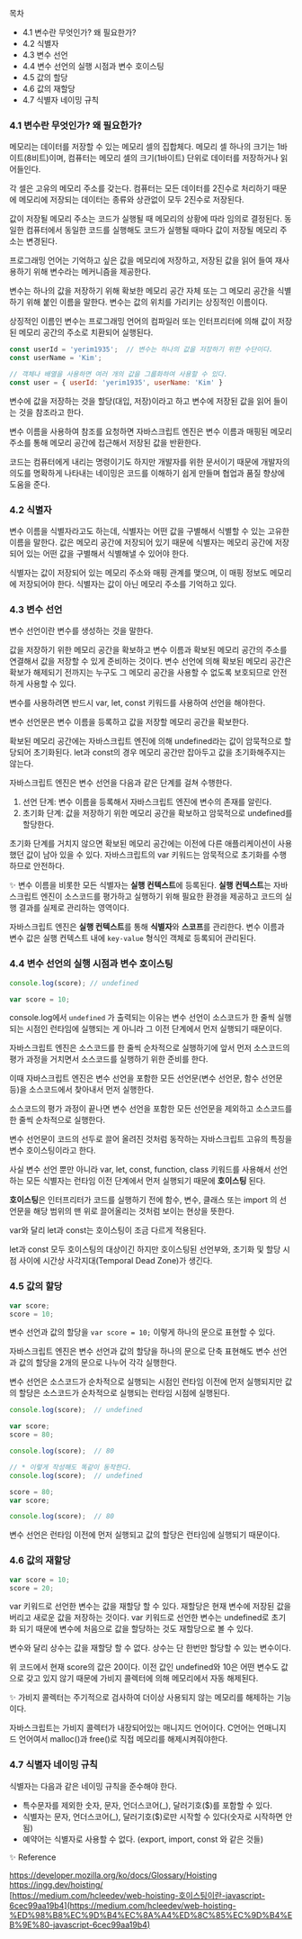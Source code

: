 목차

- 4.1 변수란 무엇인가? 왜 필요한가?
- 4.2 식별자
- 4.3 변수 선언
- 4.4 변수 선언의 실행 시점과 변수 호이스팅
- 4.5 값의 할당
- 4.6 값의 재할당
- 4.7 식별자 네이밍 규칙

</aside>

### 4.1 변수란 무엇인가? 왜 필요한가?

메모리는 데이터를 저장할 수 있는 메모리 셀의 집합체다. 메모리 셀 하나의 크기는 1바이트(8비트)이며, 컴퓨터는 메모리 셀의 크기(1바이트) 단위로 데이터를 저장하거나 읽어들인다.

각 셀은 고유의 메모리 주소를 갖는다. 컴퓨터는 모든 데이터를 2진수로 처리하기 때문에 메모리에 저장되는 데이터는 종류와 상관없이 모두 2진수로 저장된다.

값이 저장될 메모리 주소는 코드가 실행될 때 메모리의 상황에 따라 임의로 결정된다. 동일한 컴퓨터에서 동일한 코드를 실행해도 코드가 실행될 때마다 값이 저장될 메모리 주소는 변경된다.

프로그래밍 언어는 기억하고 싶은 값을 메모리에 저장하고, 저장된 값을 읽어 들여 재사용하기 위해 변수라는 메커니즘을 제공한다.

변수는 하나의 값을 저장하기 위해 확보한 메모리 공간 자체 또는 그 메모리 공간을 식별하기 위해 붙인 이름을 말한다. 변수는 값의 위치를 가리키는 상징적인 이름이다.

상징적인 이름인 변수는 프로그래밍 언어의 컴파일러 또는 인터프리터에 의해 값이 저장된 메모리 공간의 주소로 치환되어 실행된다.

```jsx
const userId = 'yerim1935';  // 변수는 하나의 값을 저장하기 위한 수단이다.
const userName = 'Kim';

// 객체나 배열을 사용하면 여러 개의 값을 그룹화하여 사용할 수 있다.
const user = { userId: 'yerim1935', userName: 'Kim' }
```

변수에 값을 저장하는 것을 할당(대입, 저장)이라고 하고 변수에 저장된 값을 읽어 들이는 것을 참조라고 한다.

변수 이름을 사용하여 참조를 요청하면 자바스크립트 엔진은 변수 이름과 매핑된 메모리 주소를 통해 메모리 공간에 접근해서 저장된 값을 반환한다.

코드는 컴퓨터에게 내리는 명령이기도 하지만 개발자를 위한 문서이기 때문에 개발자의 의도를 명확하게 나타내는 네이밍은 코드를 이해하기 쉽게 만들며 협업과 품질 향상에 도움을 준다.

### 4.2 식별자

변수 이름을 식별자라고도 하는데, 식별자는 어떤 값을 구별해서 식별할 수 있는 고유한 이름을 말한다. 값은 메모리 공간에 저장되어 있기 때문에 식별자는 메모리 공간에 저장되어 있는 어떤 값을 구별해서 식별해낼 수 있어야 한다.

식별자는 값이 저장되어 있는 메모리 주소와 매핑 관계를 맺으며, 이 매핑 정보도 메모리에 저장되어야 한다. 식별자는 값이 아닌 메모리 주소를 기억하고 있다.

### 4.3 변수 선언

변수 선언이란 변수를 생성하는 것을 말한다.

값을 저장하기 위한 메모리 공간을 확보하고 변수 이름과 확보된 메모리 공간의 주소를 연결해서 값을 저장할 수 있게 준비하는 것이다. 변수 선언에 의해 확보된 메모리 공간은 확보가 해제되기 전까지는 누구도 그 메모리 공간을 사용할 수 없도록 보호되므로 안전하게 사용할 수 있다.

변수를 사용하려면 반드시 var, let, const 키워드를 사용하여 선언을 해야한다.

변수 선언문은 변수 이름을 등록하고 값을 저장할 메모리 공간을 확보한다.

확보된 메모리 공간에는 자바스크립트 엔진에 의해 undefined라는 값이 암묵적으로 할당되어 초기화된다. let과 const의 경우 메모리 공간만 잡아두고 값을 초기화해주지는 않는다.

자바스크립트 엔진은 변수 선언을 다음과 같은 단계를 걸쳐 수행한다.

1. 선언 단계: 변수 이름을 등록해서 자바스크립트 엔진에 변수의 존재를 알린다.
2. 초기화 단계: 값을 저장하기 위한 메모리 공간을 확보하고 암묵적으로 undefined를 할당한다.

초기화 단계를 거치지 않으면 확보된 메모리 공간에는 이전에 다른 애플리케이션이 사용했던 값이 남아 있을 수 있다. 자바스크립트의 var  키워드는 암묵적으로 초기화를 수행하므로 안전하다.

✨ 변수 이름을 비롯한 모든 식별자는 **실행 컨텍스트**에 등록된다.  **실행 컨텍스트**는 자바스크립트 엔진이 소스코드를 평가하고 실행하기 위해 필요한 환경을 제공하고  코드의 실행 결과를 실제로 관리하는 영역이다.

자바스크립트 엔진은 **실행 컨텍스트**를 통해 **식별자**와 **스코프**를 관리한다. 변수 이름과 변수 값은 실행 컨텍스트 내에 `key-value` 형식인 객체로 등록되어 관리된다.

### 4.4 변수 선언의 실행 시점과 변수 호이스팅

```jsx
console.log(score); // undefined

var score = 10;
```

console.log에서 `undefined` 가 출력되는 이유는 변수 선언이 소스코드가 한 줄씩 실행되는 시점인 런타임에 실행되는 게 아니라 그 이전 단계에서 먼저 실행되기 때문이다.

자바스크립트 엔진은 소스코드를 한 줄씩 순차적으로 실행하기에 앞서 먼저 소스코드의 평가 과정을 거치면서 소스코드를 실행하기 위한 준비를 한다.

이때 자바스크립트 엔진은 변수 선언을 포함한 모든 선언문(변수 선언문, 함수 선언문 등)을 소스코드에서 찾아내서 먼저 실행한다.

소스코드의 평가 과정이 끝나면 변수 선언을 포함한 모든 선언문을 제외하고 소스코드를 한 줄씩 순차적으로 실행한다.

변수 선언문이 코드의 선두로 끌어 올려진 것처럼 동작하는 자바스크립트 고유의 특징을 변수 호이스팅이라고 한다.

사실 변수 선언 뿐만 아니라 var, let, const, function, class 키워드를 사용해서 선언하는 모든 식별자는 런타임 이전 단계에서 먼저 실행되기 때문에 **호이스팅** 된다.

**호이스팅**은 인터프리터가 코드를 실행하기 전에 함수, 변수, 클래스 또는 import 의 선언문을 해당 범위의 맨 위로 끌어올리는 것처럼 보이는 현상을 뜻한다.

var와 달리 let과 const는 호이스팅이 조금 다르게 적용된다.

let과 const 모두 호이스팅의 대상이긴 하지만 호이스팅된 선언부와, 초기화 및 할당 시점 사이에 시간상 사각지대(Temporal Dead Zone)가 생긴다.

### 4.5 값의 할당

```jsx
var score;
score = 10;
```

변수 선언과 값의 할당을 `var score = 10;` 이렇게 하나의 문으로 표현할 수 있다.

자바스크립트 엔진은 변수 선언과 값의 할당을 하나의 문으로 단축 표현해도 변수 선언과 값의 할당을 2개의 문으로 나누어 각각 실행한다.

변수 선언은 소스코드가 순차적으로 실행되는 시점인 런타임 이전에 먼저 실행되지만 값의 할당은 소스코드가 순차적으로 실행되는 런타임 시점에 실행된다.

```jsx
console.log(score);  // undefined

var score;
score = 80;

console.log(score);  // 80

// * 이렇게 작성해도 똑같이 동작한다.
console.log(score);  // undefined

score = 80;
var score;

console.log(score);  // 80
```

변수 선언은 런타임 이전에 먼저 실행되고 값의 할당은 런타임에 실행되기 때문이다.

### 4.6 값의 재할당

```jsx
var score = 10;
score = 20;
```

var 키워드로 선언한 변수는 값을 재할당 할 수 있다. 재할당은 현재 변수에 저장된 값을 버리고 새로운 값을 저장하는 것이다. var 키워드로 선언한 변수는 undefined로 초기화 되기 때문에 변수에 처음으로 값을 할당하는 것도 재할당으로 볼 수 있다.

변수와 달리 상수는 값을 재할당 할 수 없다. 상수는 단 한번만 할당할 수 있는 변수이다.

위 코드에서 현재 score의 값은 20이다. 이전 값인 undefined와 10은 어떤 변수도 값으로 갖고 있지 않기 때문에 가비지 콜렉터에 의해 메모리에서 자동 해제된다.

✨ 가비지 콜렉터는 주기적으로 검사하여 더이상 사용되지 않는 메모리를 해제하는 기능이다.

자바스크립트는 가비지 콜렉터가 내장되어있는 매니지드 언어이다. C언어는 언매니지드 언어여서 malloc()과 free()로 직접 메모리를 해제시켜줘야한다.

### 4.7 식별자 네이밍 규칙

식별자는 다음과 같은 네이밍 규칙을 준수해야 한다.

- 특수문자를 제외한 숫자, 문자, 언더스코어(_), 달러기호($)를 포함할 수 있다.
- 식별자는 문자, 언더스코어(_), 달러기호($)로만 시작할 수 있다(숫자로 시작하면 안됨)
- 예약어는 식별자로 사용할 수 없다. (export, import, const 와 같은 것들)

✨ Reference

https://developer.mozilla.org/ko/docs/Glossary/Hoisting<br/>
https://ingg.dev/hoisting/<br/>
[https://medium.com/hcleedev/web-hoisting-호이스팅이란-javascript-6cec99aa19b4](https://medium.com/hcleedev/web-hoisting-%ED%98%B8%EC%9D%B4%EC%8A%A4%ED%8C%85%EC%9D%B4%EB%9E%80-javascript-6cec99aa19b4)